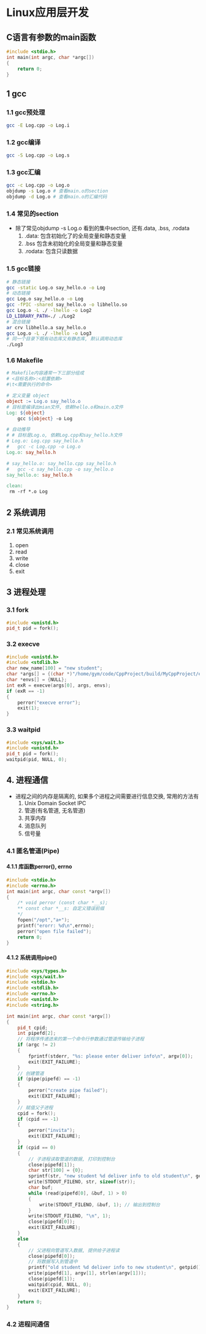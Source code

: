 # Linux应用层开发

## C语言有参数的main函数

```C++
#include <stdio.h>
int main(int argc, char *argc[])
{
    return 0;
}
```

## 1 gcc

### 1.1 gcc预处理

```bash
gcc -E Log.cpp -o Log.i
```

### 1.2 gcc编译

```bash
gcc -S Log.cpp -o Log.s
```

### 1.3 gcc汇编

```bash
gcc -c Log.cpp -o Log.o
objdump -s Log.o # 查看main.o的section
objdump -d Log.o # 查看main.o的汇编代码
```

### 1.4 常见的section

+ 除了常见objdump -s Log.o 看到的集中section, 还有.data, .bss, .rodata
    1. .data: 包含初始化了的全局变量和静态变量
    2. .bss 包含未初始化的全局变量和静态变量
    3. .rodata: 包含只读数据

### 1.5 gcc链接

```bash
# 静态链接
gcc -static Log.o say_hello.o -o Log
# 动态链接
gcc Log.o say_hello.o -o Log
gcc -fPIC -shared say_hello.o -o libhello.so 
gcc Log.o -L ./ -lhello -o Log2
LD_LIBRARY_PATH=./ ./Log2
# 混合链接
ar crv libhello.a say_hello.o
gcc Log.o -L ./ -lhello -o Log3
# 同一个目录下既有动态库又有静态库, 默认调用动态库
./Log3
```

### 1.6 Makefile

```Makefile
# Makefile内容通常一下三部分组成
# <目标名称>:<前置依赖>
#\t<需要执行的命令>

# 定义变量 object
object := Log.o say_hello.o
# 目标是编译出mian文件, 依赖hello.o和main.o文件
Log: ${object}
    gcc ${object} -o Log

# 自动推导
# # 目标是Log.o, 依赖Log.cpp和say_hello.h文件
# Log.o: Log.cpp say_hello.h
#   gcc -c Log.cpp -o Log.o
Log.o: say_hello.h

# say_hello.o: say_hello.cpp say_hello.h
#   gcc -c say_hello.cpp -o say_hello.o
say_hello.o: say_hello.h

clean:
 rm -rf *.o Log
```

## 2 系统调用

### 2.1 常见系统调用

1. open
2. read
3. write
4. close
5. exit

## 3 进程处理

### 3.1 fork

```C++
#include <unistd.h>
pid_t pid = fork();
```

### 3.2 execve

```C++
#include <unistd.h>
#include <stdlib.h>
char new_name[100] = "new student";
char *args[] = {(char *)"/home/gym/code/CppProject/build/MyCppProject/erlou", new_name, NULL};
char *envs[] = {NULL};
int exR = execve(args[0], args, envs);
if (exR == -1)
{
    perror("execve error");
    exit(1);
}
```

### 3.3 waitpid

```C++
#include <sys/wait.h>
#include <unistd.h>
pid_t pid = fork();
waitpid(pid, NULL, 0);
```

## 4. 进程通信

+ 进程之间的内存是隔离的, 如果多个进程之间需要进行信息交换, 常用的方法有
    1. Unix Domain Socket IPC
    2. 管道(有名管道, 无名管道)
    3. 共享内存
    4. 消息队列
    5. 信号量

### 4.1 匿名管道(Pipe)

#### 4.1.1 库函数perror(), errno

```C++
#include <stdio.h>
#include <errno.h>
int main(int argc, char const *argv[])
{
    /* void perror (const char *__s);
    ** const char *__s: 自定义错误前缀
    */
    fopen("/opt","a+");
    printf("erorr: %d\n",errno);
    perror("open file failed");
    return 0;
}
```

#### 4.1.2 系统调用pipe()

```C++
#include <sys/types.h>
#include <sys/wait.h>
#include <stdio.h>
#include <stdlib.h>
#include <errno.h>
#include <unistd.h>
#include <string.h>

int main(int argc, char const *argv[])
{
    pid_t cpid;
    int pipefd[2];
    // 将程序传递进来的第一个命令行参数通过管道传输给子进程
    if (argc != 2)
    {
        fprintf(stderr, "%s: please enter deliver info\n", argv[0]);
        exit(EXIT_FAILURE);
    }
    // 创建管道
    if (pipe(pipefd) == -1)
    {
        perror("create pipe failed");
        exit(EXIT_FAILURE);
    }
    // 赋值父子进程
    cpid = fork();
    if (cpid == -1)
    {
        perror("invita");
        exit(EXIT_FAILURE);
    }
    if (cpid == 0)
    {
        // 子进程读取管道的数据, 打印到控制台
        close(pipefd[1]);
        char str[100] = {0};
        sprintf(str, "new student %d deliver info to old student\n", getpid());
        write(STDOUT_FILENO, str, sizeof(str));
        char buf;
        while (read(pipefd[0], &buf, 1) > 0)
        {
            write(STDOUT_FILENO, &buf, 1); // 输出到控制台
        }
        write(STDOUT_FILENO, "\n", 1);
        close(pipefd[0]);
        exit(EXIT_FAILURE);
    }
    else
    {
        // 父进程向管道写入数据, 提供给子进程读
        close(pipefd[0]);
        // 将数据写入到管道中
        printf("old student %d deliver info to new student\n", getpid());
        write(pipefd[1], argv[1], strlen(argv[1]));
        close(pipefd[1]);
        waitpid(cpid, NULL, 0);
        exit(EXIT_FAILURE);
    }
    return 0;
}
```

### 4.2 进程间通信
